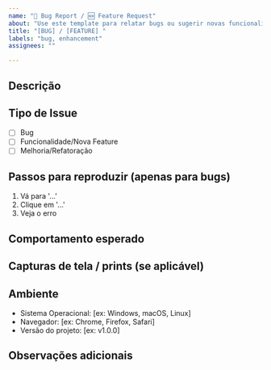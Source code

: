 ```yaml
---
name: "🐛 Bug Report / 🆕 Feature Request"
about: "Use este template para relatar bugs ou sugerir novas funcionalidades"
title: "[BUG] / [FEATURE] "
labels: "bug, enhancement"
assignees: ""

---
```


## Descrição
<!-- Descreva o problema ou a funcionalidade que deseja adicionar. -->

## Tipo de Issue
- [ ] Bug
- [ ] Funcionalidade/Nova Feature
- [ ] Melhoria/Refatoração

## Passos para reproduzir (apenas para bugs)
1. Vá para '...'
2. Clique em '...'
3. Veja o erro

## Comportamento esperado
<!-- O que você esperava que acontecesse? -->

## Capturas de tela / prints (se aplicável)
<!-- Adicione imagens se necessário -->

## Ambiente
- Sistema Operacional: [ex: Windows, macOS, Linux]
- Navegador: [ex: Chrome, Firefox, Safari]
- Versão do projeto: [ex: v1.0.0]

## Observações adicionais
<!-- Qualquer outra informação relevante -->
